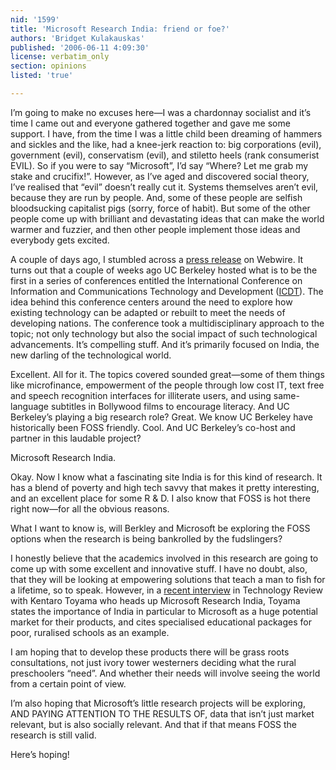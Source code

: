 ```yaml
---
nid: '1599'
title: 'Microsoft Research India: friend or foe?'
authors: 'Bridget Kulakauskas'
published: '2006-06-11 4:09:30'
license: verbatim_only
section: opinions
listed: 'true'

---
```

I’m going to make no excuses here—I was a chardonnay socialist and it’s time I came out and everyone gathered together and gave me some support. I have, from the time I was a little child been dreaming of hammers and sickles and the like, had a knee-jerk reaction to: big corporations (evil), government (evil), conservatism (evil), and stiletto heels (rank consumerist EVIL). So if you were to say “Microsoft”, I’d say “Where? Let me grab my stake and crucifix!”. However, as I’ve aged and discovered social theory, I’ve realised that “evil” doesn’t really cut it. Systems themselves aren’t evil, because they are run by people. And, some of these people are selfish bloodsucking capitalist pigs (sorry, force of habit). But some of the other people come up with brilliant and devastating ideas that can make the world warmer and fuzzier, and then other people implement those ideas and everybody gets excited.

A couple of days ago, I stumbled across a [press release](http://webwire.com/ViewPressRel.asp?SESSIONID=&aId=14525) on Webwire. It turns out that a couple of weeks ago UC Berkeley hosted what is to be the first in a series of conferences entitled the International Conference on Information and Communications Technology and Development ([ICDT](http://www.sims.berkeley.edu/ictd2006/index.html)). The idea behind this conference centers around the need to explore how existing technology can be adapted or rebuilt to meet the needs of developing nations. The conference took a multidisciplinary approach to the topic; not only technology but also the social impact of such technological advancements. It’s compelling stuff. And it’s primarily focused on India, the new darling of the technological world.

Excellent. All for it. The topics covered sounded great—some of them things like microfinance, empowerment of the people through low cost IT, text free and speech recognition interfaces for illiterate users, and using same-language subtitles in Bollywood films to encourage literacy. And UC Berkeley’s playing a big research role? Great. We know UC Berkeley have historically been FOSS friendly. Cool. And UC Berkeley’s co-host and partner in this laudable project?

Microsoft Research India.

Okay. Now I know what a fascinating site India is for this kind of research. It has a blend of poverty and high tech savvy that makes it pretty interesting, and an excellent place for some R & D. I also know that FOSS is hot there right now—for all the obvious reasons.

What I want to know is, will Berkley and Microsoft be exploring the FOSS options when the research is being bankrolled by the fudslingers?

I honestly believe that the academics involved in this research are going to come up with some excellent and innovative stuff. I have no doubt, also, that they will be looking at empowering solutions that teach a man to fish for a lifetime, so to speak. However, in a [recent interview](http://www.technologyreview.com/read_article.aspx?id=16944&ch=infotech) in Technology Review with Kentaro Toyama who heads up Microsoft Research India, Toyama states the importance of India in particular to Microsoft as a huge potential market for their products, and cites specialised educational packages for poor, ruralised schools as an example.

I am hoping that to develop these products there will be grass roots consultations, not just ivory tower westerners deciding what the rural preschoolers “need”. And whether their needs will involve seeing the world from a certain point of view.

I’m also hoping that Microsoft’s little research projects will be exploring, AND PAYING ATTENTION TO THE RESULTS OF, data that isn’t just market relevant, but is also socially relevant. And that if that means FOSS the research is still valid.

Here’s hoping!

